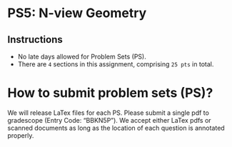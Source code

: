 # PS5: N-view Geometry

## Instructions
* No late days allowed for Problem Sets (PS).
* There are `4` sections in this assignment, comprising `25 pts` in total.


# How to submit problem sets (PS)?
We will release LaTex files for each PS. Please submit a single pdf to gradescope (Entry Code: “BBKN5P”). We accept either LaTex pdfs or scanned documents as long as the location of each question is annotated properly.
